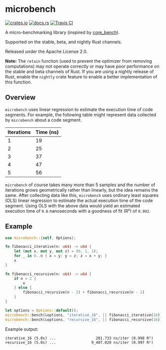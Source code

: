 # microbench

[![crates.io](https://img.shields.io/crates/v/microbench.svg)](https://crates.io/crates/microbench)
[![docs.rs](https://docs.rs/microbench/badge.svg)](https://docs.rs/microbench)
[![Travis CI](https://travis-ci.org/KyleMayes/microbench.svg?branch=master)](https://travis-ci.org/KyleMayes/microbench)

A micro-benchmarking library (inspired by [core_bench](https://github.com/janestreet/core_bench)).

Supported on the stable, beta, and nightly Rust channels.

Released under the Apache License 2.0.

**Note:** The `retain` function (used to prevent the optimizer from removing computations) may not
operate correctly or may have poor performance on the stable and beta channels of Rust. If you are
using a nightly release of Rust, enable the `nightly` crate feature to enable a better
implementation of this function.

## Overview

`microbench` uses linear regression to estimate the execution time of code segments. For
example, the following table might represent data collected by `microbench` about a code
segment.

| Iterations | Time (ns) |
|------------|-----------|
| 1          | 19        |
| 2          | 25        |
| 3          | 37        |
| 4          | 47        |
| 5          | 56        |

`microbench` of course takes many more than 5 samples and the number of iterations grows
geometrically rather than linearly, but the idea remains the same. After collecting data like
this, `microbench` uses ordinary least squares (OLS) linear regression to estimate the actual
execution time of the code segment. Using OLS with the above data would yield an estimated
execution time of `9.6` nanoseconds with a goodness of fit (R²) of `0.992`.

## Example

```rust
use microbench::{self, Options};

fn fibonacci_iterative(n: u64) -> u64 {
    let (mut x, mut y, mut z) = (0, 1, 1);
    for _ in 0..n { x = y; y = z; z = x + y; }
    x
}

fn fibonacci_recursive(n: u64) -> u64 {
    if n < 2 {
        n
    } else {
        fibonacci_recursive(n - 2) + fibonacci_recursive(n - 1)
    }
}

let options = Options::default();
microbench::bench(&options, "iterative_16", || fibonacci_iterative(16));
microbench::bench(&options, "recursive_16", || fibonacci_recursive(16));
```

Example output:

```console
iterative_16 (5.0s) ...                  281.733 ns/iter (0.998 R²)
recursive_16 (5.0s) ...                9_407.020 ns/iter (0.997 R²)
```
